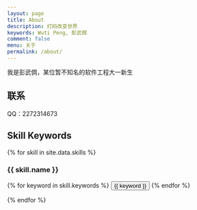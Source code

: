 ```yaml
---
layout: page
title: About
description: 打码改变世界
keywords: Wuti Peng, 彭武倜
comment: false
menu: 关于
permalink: /about/
---
```


我是彭武倜，某位暂不知名的软件工程大一新生



## 联系

QQ：2272314673



## Skill Keywords

{% for skill in site.data.skills %}

### {{ skill.name }}

<div class="btn-inline">
{% for keyword in skill.keywords %}
<button class="btn btn-outline" type="button">{{ keyword }}</button>
{% endfor %}
</div>

{% endfor %}


